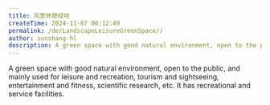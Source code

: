 ```yaml
---
title: 风景休憩绿地
createTime: 2024-11-07 00:12:49
permalink: /de/LandscapeLeisureGreenSpace//
author: sunshang-hl
description: A green space with good natural environment, open to the public, and mainly used for leisure and recreation, tourism and sightseeing, entertainment and fitness, scientific research, etc. It has recreational and service facilities.
---
```


A green space with good natural environment, open to the public, and mainly used for leisure and recreation, tourism and sightseeing, entertainment and fitness, scientific research, etc. It has recreational and service facilities.